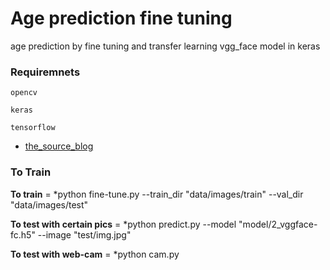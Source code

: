 # Age prediction fine tuning

age prediction by fine tuning and transfer learning vgg_face model in keras


### Requiremnets
```
opencv
```
```
keras
```
```
tensorflow
```

* [the_source_blog](https://deeplearningsandbox.com/how-to-use-transfer-learning-and-fine-tuning-in-keras-and-tensorflow-to-build-an-image-recognition-94b0b02444f2)


### To Train

  **To train**  = *python fine-tune.py --train_dir "data/images/train" --val_dir "data/images/test"
  
  **To test with certain pics** = *python predict.py --model "model/2_vggface-fc.h5" --image "test/img.jpg"
  
  **To test with web-cam** = *python cam.py

